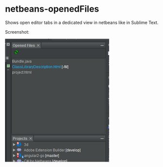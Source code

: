 <h1>netbeans-openedFiles</h1>

<p>Shows open editor tabs in a dedicated view in netbeans like in Sublime Text.</p>

<p>Screenshot:</p>
<img src="screenshots/showOpenedFiles.png" />